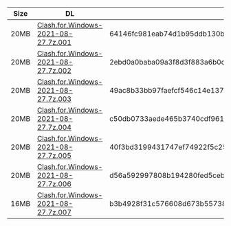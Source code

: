 |    Size   |     DL  | sha512sum |
|  ---  |  ---  |  ---  |
| 20MB | [Clash.for.Windows-2021-08-27.7z.001](https://cdn.jsdelivr.net/gh/appleians/cfw_intel@main/Clash.for.Windows-2021-08-27.7z.001) | 64146fc981eab74d1b95ddb130b421df1a81834b12ab0547117b13b019f3a64874bcb3c4a2332df56f78be754d728e3af697b645528e5214335dc2a28f97ce92 |
| 20MB | [Clash.for.Windows-2021-08-27.7z.002](https://cdn.jsdelivr.net/gh/appleians/cfw_intel@main/Clash.for.Windows-2021-08-27.7z.002) | 2ebd0a0baba09a3f8d3f883a6b0cd5e541b1ead310c1a320d95ebcd77105c3905fca00424dd77302543bd232dd14881a6025c71493a2fc67571dca8c20b43108 |
| 20MB | [Clash.for.Windows-2021-08-27.7z.003](https://cdn.jsdelivr.net/gh/appleians/cfw_intel@main/Clash.for.Windows-2021-08-27.7z.003) | 49ac8b33bb97faefcf546c14e137159ed8e51fcf8f8ef3ade92a5090ae14f2190717cdfc7c666d20a5b6b8de69ef3dd13089b15bc1f76545952878107a468728 |
| 20MB | [Clash.for.Windows-2021-08-27.7z.004](https://cdn.jsdelivr.net/gh/appleians/cfw_intel@main/Clash.for.Windows-2021-08-27.7z.004) | c50db0733aede465b3740cdf9615fbccbf27b12563124c52b70279215c1d2219e0bc01460612d9d6968b2e3a51a30048cd0919cc2e88980674bf73247b5a6157 |
| 20MB | [Clash.for.Windows-2021-08-27.7z.005](https://cdn.jsdelivr.net/gh/appleians/cfw_intel@main/Clash.for.Windows-2021-08-27.7z.005) | 40f3bd3199431747ef74922f5c2541a36bf825082ea9af3814fd584d1c3902492cc12fb061749ba4989753386450fa0eee420111bb09c18ecb1eefbb558d577a |
| 20MB | [Clash.for.Windows-2021-08-27.7z.006](https://cdn.jsdelivr.net/gh/appleians/cfw_intel@main/Clash.for.Windows-2021-08-27.7z.006) | d56a592997808b194280fed5cebd8bc4ddfe90143db72ceb3938f4d07cfddb8c5595216ce8f77774fef4e775f3317c5d77fefc52daa6bda552cb617d025a5780 |
| 16MB | [Clash.for.Windows-2021-08-27.7z.007](https://cdn.jsdelivr.net/gh/appleians/cfw_intel@main/Clash.for.Windows-2021-08-27.7z.007) | b3b4928f31c576608d673b557388e8d778e3cef447b8c71552a235c204e12913ceb21e55a79b3924c35e81c86447d6c609312339340b7411eff633f415f0fa40 |
